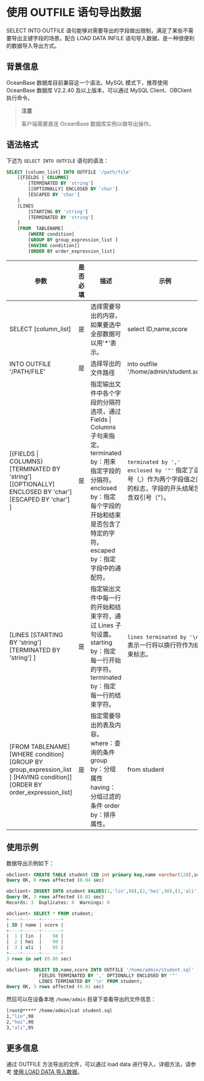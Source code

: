# 使用 OUTFILE 语句导出数据

SELECT INTO OUTFILE 语句能够对需要导出的字段做出限制，满足了某些不需要导出主键字段的场景。配合 LOAD DATA INFILE 语句导入数据，是一种很便利的数据导入导出方式。

## 背景信息

OceanBase 数据库目前兼容这一个语法。MySQL 模式下，推荐使用 OceanBase 数据库 V2.2.40 及以上版本，可以通过 MySQL Client、OBClient 执行命令。

>**注意**
>
>客户端需要直连 OceanBase 数据库实例以做导出操作。

## 语法格式

下述为 `SELECT INTO OUTFILE` 语句的语法：

```sql
SELECT [column_list] INTO OUTFILE '/path/file' 
    [{FIELDS | COLUMNS}
        [TERMINATED BY 'string']
        [[OPTIONALLY] ENCLOSED BY 'char']
        [ESCAPED BY 'char']
    ]
    [LINES
        [STARTING BY 'string']
        [TERMINATED BY 'string']
    ]
    [FROM  TABLENAME]
        [WHERE condition]
        [GROUP BY group_expression_list ]
        [HAVING condition]]
        [ORDER BY order_expression_list] 
```

|                                                                  参数                                                                   | 是否必填 |                                                                                        描述                                                                                         |                                             示例                                             |
|---------------------------------------------------------------------------------------------------------------------------------------|------|-----------------------------------------------------------------------------------------------------------------------------------------------------------------------------------|--------------------------------------------------------------------------------------------|
| SELECT \[column_list\]                                                                                                                | 是    | 选择需要导出的内容，如果要选中全部数据可以用'\*'表示。                                                                                                                                                     | select ID,name,score                                                                       |
| INTO OUTFILE '/PATH/FILE'                                                                                                             | 是    | 选择导出的文件路径                                                                                                                                                                         | into outfile '/home/admin/student.sql'                                                     |
| \[{FIELDS \| COLUMNS} \[TERMINATED BY 'string'\] \[\[OPTIONALLY\] ENCLOSED BY 'char'\] \[ESCAPED BY 'char'\] \]                       | 是    | 指定输出文件中各个字段的分隔符选项，通过 Fields \| Columns 子句来指定。 terminated by：用来指定字段的分隔符。 enclosed by：指定每个字段的开始和结束是否包含了特定的字符。 escaped by：指定字段中的通配符。 | `terminated by ',' enclosed by '"'`  指定了逗号（,）作为两个字段值之间的标志，字段的开头结尾包含双引号（"）。 |
| \[LINES \[STARTING BY 'string'\] \[TERMINATED BY 'string'\] \]                                                                        | 是    | 指定输出文件中每一行的开始和结束字符，通过 Lines 子句设置。 starting by：指定每一行开始的字符。 terminated by：指定每一行的结束字符。                                                               | `lines terminated by '\n'` 表示一行将以换行符作为结束标志。                                |
| \[FROM  TABLENAME\] \[WHERE condition\] \[GROUP BY group_expression_list \] \[HAVING condition\]\] \[ORDER BY order_expression_list\] | 是    | 指定需要导出的表及内容。 where：查询的条件 group by：分组属性 having：分组过滤的条件 order by：排序属性。    | from student      |

## 使用示例

数据导出示例如下：

```sql
obclient> CREATE TABLE student (ID int primary key,name varchar(128),score int);
Query OK, 0 rows affected (0.04 sec)

obclient> INSERT INTO student VALUES(1,'lin',98),(2,'hei',90),(3,'ali',95);
Query OK, 3 rows affected (0.01 sec)
Records: 3  Duplicates: 0  Warnings: 0

obclient> SELECT * FROM student;
+----+------+-------+
| ID | name | score |
+----+------+-------+
|  1 | lin  |    98 |
|  2 | hei  |    90 |
|  3 | ali  |    95 |
+----+------+-------+
3 rows in set (0.00 sec)

obclient> SELECT ID,name,score INTO OUTFILE '/home/admin/student.sql' 
            FIELDS TERMINATED BY ',' OPTIONALLY ENCLOSED BY '"' 
            LINES TERMINATED BY '\n' FROM student;
Query OK, 3 rows affected (0.01 sec)
```

然后可以在设备本地 `/home/admin` 目录下查看导出的文件信息：

```bash
[root@***** /home/admin]cat student.sql
1,"lin",98
2,"hei",90
3,"ali",95
```

## 更多信息

通过 OUTFILE 方法导出的文件，可以通过 load data 进行导入，详细方法，请参考 [使用 LOAD DATA 导入数据](../4.migrate-data-by-using-sql-scripts/3.use-the-load-data-statement-to-import-data.md)。
